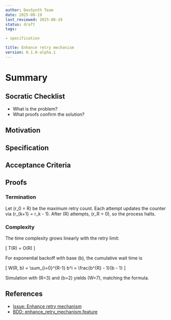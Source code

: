 ```yaml
---
author: DevSynth Team
date: 2025-08-19
last_reviewed: 2025-08-19
status: draft
tags:

- specification

title: Enhance retry mechanism
version: 0.1.0-alpha.1
---
```


<!--
Required metadata fields:
- author: document author
- date: creation date
- last_reviewed: last review date
- status: draft | review | published
- tags: search keywords
- title: short descriptive name
- version: specification version
-->

# Summary

## Socratic Checklist
- What is the problem?
- What proofs confirm the solution?

## Motivation

## Specification

## Acceptance Criteria

## Proofs

### Termination
Let \(r_0 = R\) be the maximum retry count. Each attempt updates the counter via \(r_{k+1} = r_k - 1\). After \(R\) attempts, \(r_R = 0\), so the process halts.

### Complexity
The time complexity grows linearly with the retry limit:

\[
T(R) = O(R)
\]

For exponential backoff with base \(b\), the cumulative wait time is

\[
W(R, b) = \sum_{i=0}^{R-1} b^i = \frac{b^{R} - 1}{b - 1}
\]

Simulation with \(R=3\) and \(b=2\) yields \(W=7\), matching the formula.

## References

- [Issue: Enhance retry mechanism](../../issues/Enhance-retry-mechanism.md)
- [BDD: enhance_retry_mechanism.feature](../../tests/behavior/features/enhance_retry_mechanism.feature)
